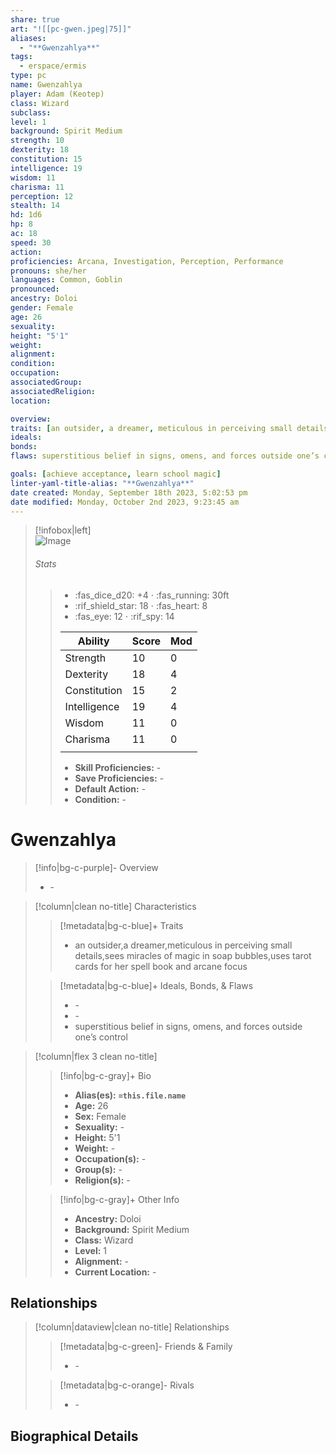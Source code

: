 ```yaml
---
share: true
art: "![[pc-gwen.jpeg|75]]"
aliases:
  - "**Gwenzahlya**"
tags:
  - erspace/ermis
type: pc
name: Gwenzahlya
player: Adam (Keotep)
class: Wizard
subclass: 
level: 1
background: Spirit Medium
strength: 10
dexterity: 18
constitution: 15 
intelligence: 19
wisdom: 11
charisma: 11
perception: 12
stealth: 14
hd: 1d6
hp: 8
ac: 18
speed: 30
action: 
proficiencies: Arcana, Investigation, Perception, Performance
pronouns: she/her
languages: Common, Goblin
pronounced: 
ancestry: Doloi
gender: Female
age: 26
sexuality: 
height: "5'1"
weight: 
alignment: 
condition: 
occupation: 
associatedGroup: 
associatedReligion: 
location:

overview:
traits: [an outsider, a dreamer, meticulous in perceiving small details, sees miracles of magic in soap bubbles, uses tarot cards for her spell book and arcane focus]
ideals: 
bonds: 
flaws: superstitious belief in signs, omens, and forces outside one’s control

goals: [achieve acceptance, learn school magic]
linter-yaml-title-alias: "**Gwenzahlya**"
date created: Monday, September 18th 2023, 5:02:53 pm
date modified: Monday, October 2nd 2023, 9:23:45 am
---
```


> [!infobox|left]  
> ![Image](https://media.discordapp.net/attachments/1148807785212039248/1153513917490937866/IMG_5551.png?width=1206&height=1206)
> ###### Stats
> > - :fas_dice_d20: \+4 ⋅ :fas_running: 30ft
> > - :rif_shield_star: 18 ⋅ :fas_heart: 8
> > - :fas_eye: 12 ⋅ :rif_spy: 14
> >
> > | Ability      | Score                | Mod                                        |
> > |--------------|----------------------|--------------------------------------------|
> > | Strength     | 10     | 0     |
> > | Dexterity    | 18    | 4    |
> > | Constitution | 15 | 2 |
> > | Intelligence | 19 | 4 |
> > | Wisdom       | 11       | 0       |
> > | Charisma     | 11     | 0     |
> > ||||
> >  - **Skill Proficiencies:** \-
> >  - **Save Proficiencies:** \-
> >  - **Default Action:** \-
> >  -  **Condition:** \-

# **Gwenzahlya**
>[!info|bg-c-purple]- Overview
> - \-

>[!column|clean no-title] Characteristics
>> [!metadata|bg-c-blue]+ Traits
>> - an outsider,a dreamer,meticulous in perceiving small details,sees miracles of magic in soap bubbles,uses tarot cards for her spell book and arcane focus
>
>> [!metadata|bg-c-blue]+ Ideals, Bonds, & Flaws
>> -  \-
>> -  \-
>> -  superstitious belief in signs, omens, and forces outside one’s control
 
>[!column|flex 3 clean no-title]
>> [!info|bg-c-gray]+ Bio
>> - **Alias(es):** **`=this.file.name`** 
>> - **Age:**  26 
>> - **Sex:**  Female 
>> - **Sexuality:**  \- 
>> - **Height:**  5'1 
>> - **Weight:**  \- 
>> - **Occupation(s):**  \- 
>> - **Group(s):**  \- 
>> - **Religion(s):**  \- 
>
>> [!info|bg-c-gray]+ Other Info 
>> - **Ancestry:**  Doloi
>> - **Background:** Spirit Medium
>> - **Class:** Wizard
>> - **Level:** 1
>> - **Alignment:** \-
>> - **Current Location:**  \- 

## Relationships
>[!column|dataview|clean no-title] Relationships
>> [!metadata|bg-c-green]- Friends & Family
>> - \-
>
>> [!metadata|bg-c-orange]- Rivals
>> - \-


## Biographical Details

